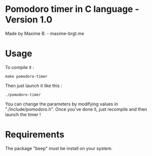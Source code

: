 # Pomodoro timer in C language - Version 1.0
Made by Maxime B. - maxime-brgt.me
# Usage
To compile it :
```
make pomodoro-timer
```
Then just launch it like this :
```
./pomodoro-timer
```
You can change the parameters by modifying values in "./include/pomodoro.h".
Once you've done it, just recompile and then launch the timer !
# Requirements
The package "beep" must be install on your system.